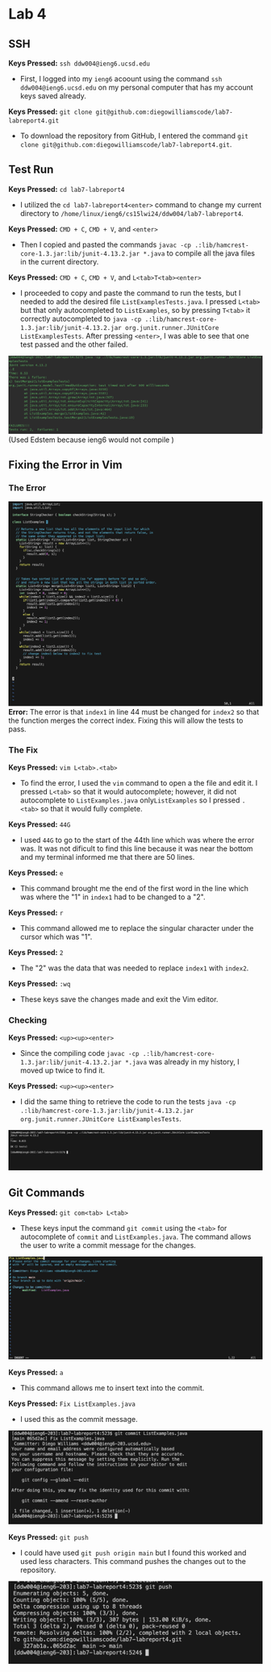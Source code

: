 # Lab 4
## SSH

**Keys Pressed:** `ssh ddw004@ieng6.ucsd.edu`
- First, I logged into my `ieng6` acoount using the command `ssh ddw004@ieng6.ucsd.edu` on my personal computer that has my account keys saved already.
  
**Keys Pressed:** `git clone git@github.com:diegowilliamscode/lab7-labreport4.git`
- To download the repository from GitHub, I entered the command `git clone git@github.com:diegowilliamscode/lab7-labreport4.git`.

## Test Run
**Keys Pressed:** `cd lab7-labreport4`
- I utilized the `cd lab7-labreport4<enter>` command to change my current directory to `/home/linux/ieng6/cs15lwi24/ddw004/lab7-labreport4`.
  
**Keys Pressed:** `CMD + C`, `CMD + V`, and `<enter>`
- Then I copied and pasted the commands `javac -cp .:lib/hamcrest-core-1.3.jar:lib/junit-4.13.2.jar *.java` to compile all the java files in the current directory.
  
**Keys Pressed:** `CMD + C`, `CMD + V`, and `L<tab>T<tab><enter>`
- I proceeded to copy and paste the command to run the tests, but I needed to add the desired file `ListExamplesTests.java`. I pressed `L<tab>` but that only autocompleted to `ListExamples`, so by pressing `T<tab>` it correctly autocompleted to `java -cp .:lib/hamcrest-core-1.3.jar:lib/junit-4.13.2.jar org.junit.runner.JUnitCore ListExamplesTests`. After pressing `<enter>`, I was able to see that one test passed and the other failed.
  
![Image](Tests-Failing.png)
(Used Edstem because ieng6 would not compile
)
## Fixing the Error in Vim

### The Error

![Image](Error.png)
**Error:** The error is that `index1` in line 44 must be changed for `index2` so that the function merges the correct index. Fixing this will allow the tests to pass.

### The Fix
**Keys Pressed:** `vim L<tab>.<tab>`
- To find the error, I used the `vim` command to open a the file and edit it. I pressed `L<tab>` so that it would autocomplete; however, it did not autocomplete to `ListExamples.java` only`ListExamples` so I pressed `.<tab>` so that it would fully complete.

**Keys Pressed:** `44G`
- I used `44G` to go to the start of the 44th line which was where the error was. It was not dificult to find this line because it was near the bottom and my terminal informed me that there are 50 lines.
  
**Keys Pressed:** `e`
- This command brought me the end of the first word in the line which was where the "1" in `index1` had to be changed to a "2".
  
**Keys Pressed:** `r`
- This command allowed me to replace the singular character under the cursor which was "1".
  
**Keys Pressed:** `2`
- The "2" was the data that was needed to replace `index1` with `index2`.
  
**Keys Pressed:** `:wq`
- These keys save the changes made and exit the Vim editor.
  
### Checking

**Keys Pressed:** `<up><up><enter>`
- Since the compiling code `javac -cp .:lib/hamcrest-core-1.3.jar:lib/junit-4.13.2.jar *.java` was already in my history, I moved up twice to find it.
  
**Keys Pressed:** `<up><up><enter>`
- I did the same thing to retrieve the code to run the tests `java -cp .:lib/hamcrest-core-1.3.jar:lib/junit-4.13.2.jar org.junit.runner.JUnitCore ListExamplesTests`.
  
![Image](Tests-Passing.png)

## Git Commands

**Keys Pressed:** `git com<tab> L<tab>`
- These keys input the command `git commit` using the `<tab>` for autocomplete of `commit` and `ListExamples.java`. The command allows the user to write a commit message for the changes.

![Image](Git-Commit-Message.png)

**Keys Pressed:** `a`
- This command allows me to insert text into the commit.
  
**Keys Pressed:** `Fix ListExamples.java`
- I used this as the commit message.
  
![Image](Git-Commit-Confirmation.png)

**Keys Pressed:** `git push`
- I could have used `git push origin main` but I found this worked and used less characters. This command pushes the changes out to the repository.
  
![Image](Git-Push.png)
